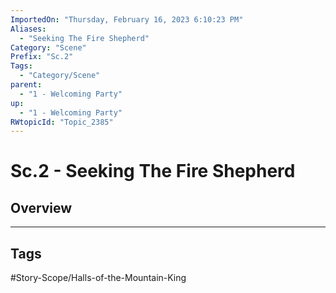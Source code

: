 ```yaml
---
ImportedOn: "Thursday, February 16, 2023 6:10:23 PM"
Aliases:
  - "Seeking The Fire Shepherd"
Category: "Scene"
Prefix: "Sc.2"
Tags:
  - "Category/Scene"
parent:
  - "1 - Welcoming Party"
up:
  - "1 - Welcoming Party"
RWtopicId: "Topic_2385"
---
```

# Sc.2 - Seeking The Fire Shepherd
## Overview

---
## Tags
#Story-Scope/Halls-of-the-Mountain-King

